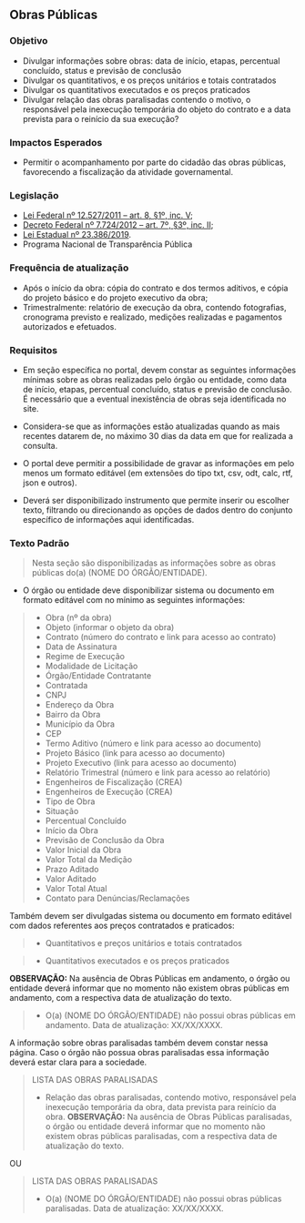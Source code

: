 ## Obras Públicas

### Objetivo
-	Divulgar informações sobre obras: data de início, etapas, percentual concluído, status e previsão de conclusão
-	Divulgar os quantitativos, e os preços unitários e totais contratados
-	Divulgar os quantitativos executados e os preços praticados
-	Divulgar relação das obras paralisadas contendo o motivo, o responsável pela inexecução temporária do objeto do contrato e a data prevista para o reinício da sua execução?

### Impactos Esperados
-	Permitir o acompanhamento por parte do cidadão das obras públicas, favorecendo a fiscalização da atividade governamental.

### Legislação
-	[Lei Federal nº 12.527/2011 – art. 8, §1º, inc. V](http://www.planalto.gov.br/ccivil_03/_ato2011-2014/2011/lei/l12527.htm#art8);
-	[Decreto Federal nº 7.724/2012 – art. 7º, §3º, inc. II](http://www.planalto.gov.br/ccivil_03/_ato2011-2014/2012/decreto/d7724.htm#art7);
-	[Lei Estadual nº 23.386/2019](https://www.almg.gov.br/consulte/legislacao/completa/completa.html?tipo=LEI&num=23386&comp=&ano=2019).
-	Programa Nacional de Transparência Pública

### Frequência de atualização
-	Após o início da obra: cópia do contrato e dos termos aditivos, e cópia do projeto básico e do projeto executivo da obra;
-	Trimestralmente: relatório de execução da obra, contendo fotografias, cronograma previsto e realizado, medições realizadas e pagamentos autorizados e efetuados.

### Requisitos
- Em seção específica no portal, devem constar as seguintes informações mínimas sobre as obras realizadas pelo órgão ou entidade, como data de início, etapas, percentual concluído, status e previsão de conclusão. É necessário que a eventual inexistência de obras seja identificada no site.

- Considera-se que as informações estão atualizadas quando as mais recentes datarem de, no máximo 30 dias da data em que for realizada a consulta.

- O portal deve permitir a possibilidade de gravar as informações em pelo menos um formato editável (em extensões do tipo txt, csv, odt, calc, rtf, json e outros).

- Deverá ser disponibilizado instrumento que permite inserir ou escolher texto, filtrando ou direcionando as opções de dados dentro do conjunto específico de informações aqui identificadas.

### Texto Padrão

> Nesta seção são disponibilizadas as informações sobre as obras públicas do(a) (NOME DO ÓRGÃO/ENTIDADE).
> 
* O órgão ou entidade deve disponibilizar sistema ou documento em formato editável com no mínimo as seguintes informações:
> - Obra (nº da obra) 
> - Objeto (informar o objeto da obra)
> - Contrato (número do contrato e link para acesso ao contrato)
> - Data de Assinatura
> - Regime de Execução
> - Modalidade de Licitação
> - Órgão/Entidade Contratante
> - Contratada
> - CNPJ
> - Endereço da Obra
> - Bairro da Obra
> - Município da Obra
> - CEP
> - Termo Aditivo (número e link para acesso ao documento)
> - Projeto Básico (link para acesso ao documento)
> - Projeto Executivo (link para acesso ao documento)
> - Relatório Trimestral (número e link para acesso ao relatório)
> - Engenheiros de Fiscalização (CREA)
> - Engenheiros de Execução (CREA)
> - Tipo de Obra
> - Situação
> - Percentual Concluído
> - Início da Obra
> - Previsão de Conclusão da Obra
> - Valor Inicial da Obra
> - Valor Total da Medição
> - Prazo Aditado
> - Valor Aditado
> - Valor Total Atual
> - Contato para Denúncias/Reclamações

Também devem ser divulgadas sistema ou documento em formato editável com dados referentes aos preços contratados e praticados:
> - Quantitativos e preços unitários e totais contratados 

> - Quantitativos executados e os preços praticados


**OBSERVAÇÃO:** Na ausência de Obras Públicas em andamento, o órgão ou entidade deverá informar que no momento não existem obras públicas em andamento, com a respectiva data de atualização do texto. 
> - O(a) (NOME DO ÓRGÃO/ENTIDADE) não possui obras públicas em andamento. Data de atualização: XX/XX/XXXX.


A informação sobre obras paralisadas também devem constar nessa página. Caso o órgão não possua obras paralisadas essa informação deverá estar clara para a sociedade.
> LISTA DAS OBRAS PARALISADAS
> - Relação das obras paralisadas, contendo motivo, responsável pela inexecução temporária da obra, data prevista para reinício da obra.
**OBSERVAÇÃO:** Na ausência de Obras Públicas paralisadas, o órgão ou entidade deverá informar que no momento não existem obras públicas paralisadas, com a respectiva data de atualização do texto. 

OU 

> LISTA DAS OBRAS PARALISADAS
> - O(a) (NOME DO ÓRGÃO/ENTIDADE) não possui obras públicas paralisadas. Data de atualização: XX/XX/XXXX.


